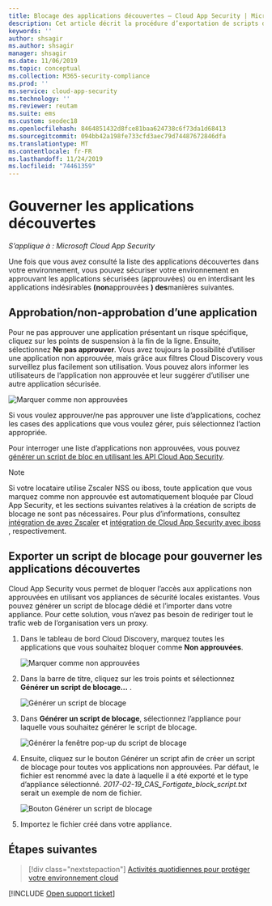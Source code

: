 ```yaml
---
title: Blocage des applications découvertes – Cloud App Security | Microsoft Docs
description: Cet article décrit la procédure d’exportation de scripts de blocage pour les applications découvertes.
keywords: ''
author: shsagir
ms.author: shsagir
manager: shsagir
ms.date: 11/06/2019
ms.topic: conceptual
ms.collection: M365-security-compliance
ms.prod: ''
ms.service: cloud-app-security
ms.technology: ''
ms.reviewer: reutam
ms.suite: ems
ms.custom: seodec18
ms.openlocfilehash: 8464851432d8fce81baa624738c6f73da1d68413
ms.sourcegitcommit: 094bb42a198fe733cfd3aec79d74487672846dfa
ms.translationtype: MT
ms.contentlocale: fr-FR
ms.lasthandoff: 11/24/2019
ms.locfileid: "74461359"
---
```

# <a name="govern-discovered-apps"></a>Gouverner les applications découvertes

*S’applique à : Microsoft Cloud App Security*

Une fois que vous avez consulté la liste des applications découvertes dans votre environnement, vous pouvez sécuriser votre environnement en approuvant les applications sécurisées (approuvées) ou en interdisant les applications indésirables **(non**approuvées **) des**manières suivantes.

## <a name="BKMK_SanctionApp"></a> Approbation/non-approbation d’une application

Pour ne pas approuver une application présentant un risque spécifique, cliquez sur les points de suspension à la fin de la ligne. Ensuite, sélectionnez **Ne pas approuver**. Vous avez toujours la possibilité d’utiliser une application non approuvée, mais grâce aux filtres Cloud Discovery vous surveillez plus facilement son utilisation. Vous pouvez alors informer les utilisateurs de l’application non approuvée et leur suggérer d’utiliser une autre application sécurisée.

![Marquer comme non approuvées](./media/tag-as-unsanctioned.png)

Si vous voulez approuver/ne pas approuver une liste d’applications, cochez les cases des applications que vous voulez gérer, puis sélectionnez l’action appropriée.

Pour interroger une liste d’applications non approuvées, vous pouvez [générer un script de bloc en utilisant les API Cloud App Security](https://us.portal.cloudappsecurity.com/api-docs/#generate-block-script).

> [!NOTE]
> Si votre locataire utilise Zscaler NSS ou iboss, toute application que vous marquez comme non approuvée est automatiquement bloquée par Cloud App Security, et les sections suivantes relatives à la création de scripts de blocage ne sont pas nécessaires. Pour plus d’informations, consultez [intégration de avec Zscaler](zscaler-integration.md) et [intégration de Cloud App Security avec iboss](iboss-integration.md) , respectivement.

## <a name="export-a-block-script-to-govern-discovered-apps"></a>Exporter un script de blocage pour gouverner les applications découvertes

Cloud App Security vous permet de bloquer l’accès aux applications non approuvées en utilisant vos appliances de sécurité locales existantes. Vous pouvez générer un script de blocage dédié et l’importer dans votre appliance. Pour cette solution, vous n’avez pas besoin de rediriger tout le trafic web de l’organisation vers un proxy.

1. Dans le tableau de bord Cloud Discovery, marquez toutes les applications que vous souhaitez bloquer comme **Non approuvées**.

    ![Marquer comme non approuvées](./media/tag-as-unsanctioned.png)

2. Dans la barre de titre, cliquez sur les trois points et sélectionnez **Générer un script de blocage...** .

    ![Générer un script de blocage](./media/generate-block-script.png)

3. Dans **Générer un script de blocage**, sélectionnez l’appliance pour laquelle vous souhaitez générer le script de blocage.

    ![Générer la fenêtre pop-up du script de blocage](./media/generate-block-script-popup.png)

4. Ensuite, cliquez sur le bouton Générer un script afin de créer un script de blocage pour toutes vos applications non approuvées. Par défaut, le fichier est renommé avec la date à laquelle il a été exporté et le type d’appliance sélectionné. *2017-02-19_CAS_Fortigate_block_script.txt* serait un exemple de nom de fichier.

   ![Bouton Générer un script de blocage](./media/generate-block-script-button.png)

5. Importez le fichier créé dans votre appliance.

## <a name="next-steps"></a>Étapes suivantes

> [!div class="nextstepaction"]
> [Activités quotidiennes pour protéger votre environnement cloud](daily-activities-to-protect-your-cloud-environment.md)

[!INCLUDE [Open support ticket](includes/support.md)]

